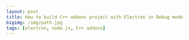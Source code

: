 ```yaml
---
layout: post
title: How to build C++ addons project with Electron in Debug mode
bigimg: /img/path.jpg
tags: [electron, node.js, C++ addons]
---
```


